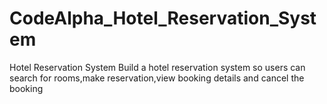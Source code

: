 # CodeAlpha_Hotel_Reservation_System
Hotel Reservation System
Build a hotel reservation system so users can search for rooms,make reservation,view booking details and cancel the booking
